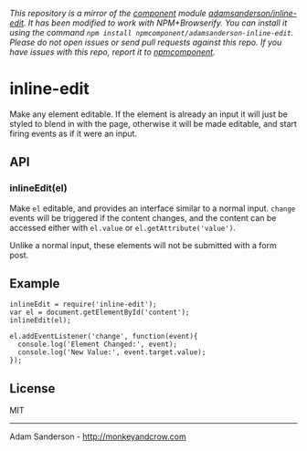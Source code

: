*This repository is a mirror of the [component](http://component.io) module [adamsanderson/inline-edit](http://github.com/adamsanderson/inline-edit). It has been modified to work with NPM+Browserify. You can install it using the command `npm install npmcomponent/adamsanderson-inline-edit`. Please do not open issues or send pull requests against this repo. If you have issues with this repo, report it to [npmcomponent](https://github.com/airportyh/npmcomponent).*
# inline-edit

Make any element editable.  If the element is already an input it will just be styled to blend in with the page, otherwise it will be made editable, and start firing events as if it were an input.

## API

### inlineEdit(el)
Make `el` editable, and provides an interface similar to a normal input.  `change` events will be triggered if the content changes, and the content can be accessed either with `el.value` or `el.getAttribute('value')`.

Unlike a normal input, these elements will not be submitted with a form post.

## Example
    
    inlineEdit = require('inline-edit');
    var el = document.getElementById('content');
    inlineEdit(el);
    
    el.addEventListener('change', function(event){ 
      console.log('Element Changed:', event);
      console.log('New Value:', event.target.value);
    });
    
## License 
MIT

---

Adam Sanderson - http://monkeyandcrow.com